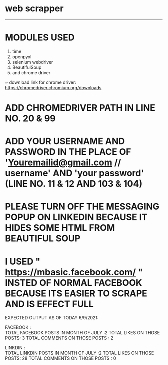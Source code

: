 # web scrapper
--------------------------------------------------------------------------------------------------------------------------------------------------


# MODULES USED 
1. time 
2. openpyxl 
3. selenium webdriver
5. BeautifulSoup
6. and chrome driver  

~ download link for chrome driver: https://chromedriver.chromium.org/downloads

# ADD CHROMEDRIVER PATH IN LINE NO. 20 & 99
# ADD YOUR USERNAME AND PASSWORD IN THE PLACE OF 'Youremailid@gmail.com // username' AND 'your password' (LINE NO. 11 & 12 AND 103 & 104)
# PLEASE TURN OFF THE MESSAGING POPUP ON LINKEDIN BECAUSE IT HIDES SOME HTML FROM BEAUTIFUL SOUP
# I USED " https://mbasic.facebook.com/ " INSTED OF NORMAL FACEBOOK BECAUSE ITS EASIER TO SCRAPE AND IS EFFECT FULL

EXPECTED OUTPUT AS OF TODAY 6/9/2021:

FACEBOOK :  
			TOTAL FACEBOOK POSTS IN MONTH OF JULY :2
			TOTAL LIKES ON THOSE POSTS: 3
			TOTAL COMMENTS ON THOSE POSTS : 2


LINKDIN  :  
			TOTAL LINKDIN POSTS IN MONTH OF JULY :2
			TOTAL LIKES ON THOSE POSTS: 28
			TOTAL COMMENTS ON THOSE POSTS : 0